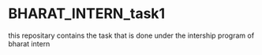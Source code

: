 # BHARAT_INTERN_task1
this repositary contains the task that is done under the intership program of bharat intern
